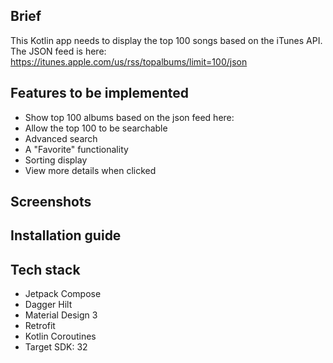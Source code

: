 ## Brief

This Kotlin app needs to display the top 100 songs based on the iTunes API. The JSON feed is here: https://itunes.apple.com/us/rss/topalbums/limit=100/json

## Features to be implemented

- Show top 100 albums based on the json feed here: 
- Allow the top 100 to be searchable
- Advanced search 
- A "Favorite" functionality
- Sorting display
- View more details when clicked

## Screenshots

## Installation guide

## Tech stack
- Jetpack Compose
- Dagger Hilt
- Material Design 3
- Retrofit
- Kotlin Coroutines
- Target SDK: 32